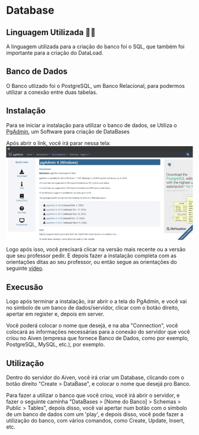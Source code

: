 # Database

## Linguagem Utilizada 🧑‍💻
A linguagem utilizada para a criação do banco foi o SQL, que também foi importante para a criação do DataLoad.

## Banco de Dados

O Banco utlizado foi o PostgreSQL, um Banco Relacional, para podermos utilizar a conexão entre duas tabelas.

## Instalação

Para se iniciar a instalação para utilizar o banco de dados, se Utiliza o [PgAdmin](https://www.pgadmin.org/download/pgadmin-4-windows/), um Software para criação de DataBases

Após abrir o link, você irá parar nessa tela:
![Download PgAdmin](img/download_1.png)

Logo após isso, você precisará clicar na versão mais recente ou a versão que seu professor pedir. E depois fazer a instalação completa com as orientações ditas ao seu professor, ou então segue as orientações	do seguinte [vídeo](https://www.youtube.com/watch?v=_lE-vINotSQ).

## Execusão

Logo após terminar a instalação, irar abrir o a tela do PgAdmin, e você vai no simbolo de um banco de dados/servidor, clicar com o botão direito, apertar em register e, depois em server.

Você poderá colocar o nome que desejá, e na aba "Connection", você colocará as informações necessárias para a conexão do servidor que você criou no Aiven (empresa que fornece Banco de Dados, como por exemplo, PostgreSQL, MySQL, etc.), por exemplo.

## Utilização

Dentro do servidor do Aiven, você irá criar um Database, clicando com o botão direito "Create > DataBase", e colocar o nome que desejá pro Banco.

Para fazer a utilizar o banco que você criou, você irá abrir o servidor, e fazer o seguinte caminha "DataBases > [Nome do Banco] > Schemas > Public > Tables", depois disso, você vai apertar num botão com o simbolo de um banco de dados com um 'play', e depois disso, você pode fazer a utilização do banco, com vários comandos, como Create, Update, Insert, etc.
